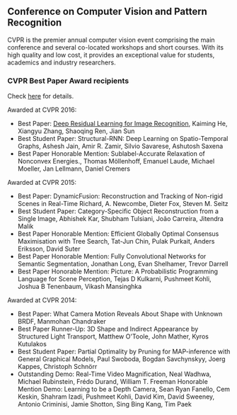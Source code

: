 ## Conference on Computer Vision and Pattern Recognition

CVPR is the premier annual computer vision event comprising the main conference and several co-located workshops and
short courses. With its high quality and low cost, it provides an exceptional value for students, academics and industry
researchers.

### CVPR Best Paper Award recipients

Check [here](https://en.wikipedia.org/wiki/Conference_on_Computer_Vision_and_Pattern_Recognition) for details.
 
Awarded at CVPR 2016:
* Best Paper: [Deep Residual Learning for Image Recognition](https://arxiv.org/abs/1512.03385), Kaiming He, Xiangyu Zhang, Shaoqing Ren, Jian Sun
* Best Student Paper: Structural-RNN: Deep Learning on Spatio-Temporal Graphs, Ashesh Jain, Amir R. Zamir, Silvio Savarese, Ashutosh Saxena
* Best Paper Honorable Mention: Sublabel-Accurate Relaxation of Nonconvex Energies., Thomas Möllenhoff, Emanuel Laude, Michael Moeller, Jan Lellmann, Daniel Cremers

Awarded at CVPR 2015:
* Best Paper: DynamicFusion: Reconstruction and Tracking of Non-rigid Scenes in Real-Time Richard, A. Newcombe, Dieter Fox, Steven M. Seitz
* Best Student Paper: Category-Specific Object Reconstruction from a Single Image, Abhishek Kar, Shubham Tulsiani, João Carreira, Jitendra Malik
* Best Paper Honorable Mention: Efficient Globally Optimal Consensus Maximisation with Tree Search, Tat-Jun Chin, Pulak Purkait, Anders Eriksson, David Suter
* Best Paper Honorable Mention: Fully Convolutional Networks for Semantic Segmentation, Jonathan Long, Evan Shelhamer, Trevor Darrell
* Best Paper Honorable Mention: Picture: A Probabilistic Programming Language for Scene Perception, Tejas D Kulkarni, Pushmeet Kohli, Joshua B Tenenbaum, Vikash Mansinghka

Awarded at CVPR 2014:
* Best Paper: What Camera Motion Reveals About Shape with Unknown BRDF, Manmohan Chandraker
* Best Paper Runner-Up: 3D Shape and Indirect Appearance by Structured Light Transport, Matthew O'Toole, John Mather, Kyros Kutulakos
* Best Student Paper: Partial Optimality by Pruning for MAP-inference with General Graphical Models, Paul Swoboda, Bogdan Savchynskyy, Joerg Kappes, Christoph Schnörr
* Outstanding Demo: Real-Time Video Magnification, Neal Wadhwa, Michael Rubinstein, Frédo Durand, William T. Freeman
Honorable Mention Demo: Learning to be a Depth Camera, Sean Ryan Fanello, Cem Keskin, Shahram Izadi, Pushmeet Kohli, David Kim, David Sweeney, Antonio Criminisi, Jamie Shotton, Sing Bing Kang, Tim Paek
